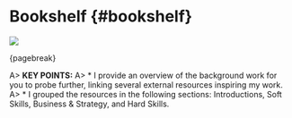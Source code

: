 
# Bookshelf {#bookshelf}


![](assets/images/arch/library-5641389_1920.jpg)


{pagebreak}

A> **KEY POINTS:**
A> * I provide an overview of the background work for you to probe further, linking several external resources inspiring my work.
A> * I grouped the resources in the following sections: Introductions, Soft Skills, Business & Strategy, and Hard Skills.


